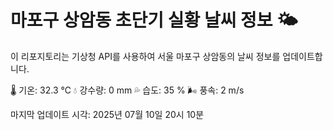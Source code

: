 
# 마포구 상암동 초단기 실황 날씨 정보 🌤️

이 리포지토리는 기상청 API를 사용하여 서울 마포구 상암동의 날씨 정보를 업데이트합니다. 

🌡️ 기온: 32.3 ℃
💧 강수량: 0 mm
💦 습도: 35 %
🌬️ 풍속: 2 m/s

마지막 업데이트 시각: 2025년 07월 10일 20시 10분    
